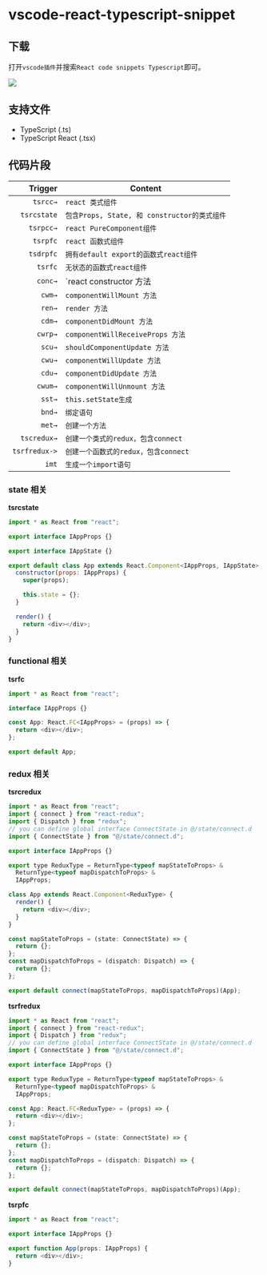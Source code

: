 # vscode-react-typescript-snippet


## 下载

打开`vscode插件`并搜索`React code snippets Typescript`即可。

![](https://p6-juejin.byteimg.com/tos-cn-i-k3u1fbpfcp/0a964dd70029467381e38f20f05f315b~tplv-k3u1fbpfcp-zoom-1.image)

## 支持文件

- TypeScript (.ts)
- TypeScript React (.tsx)

## 代码片段

|       Trigger | Content                                      |
| ------------: | -------------------------------------------- |
|      `tsrcc→` | `react 类式组件`                             |
|   `tsrcstate` | `包含Props, State, 和 constructor的类式组件` |
|     `tsrpcc→` | `react PureComponent组件`                    |
|      `tsrpfc` | `react 函数式组件`                           |
|     `tsdrpfc` | `拥有default export的函数式react组件`        |
|       `tsrfc` | `无状态的函数式react组件`             |
|       `conc→` | `react constructor 方法                      |
|        `cwm→` | `componentWillMount 方法`                    |
|        `ren→` | `render 方法`                                |
|        `cdm→` | `componentDidMount 方法`                     |
|       `cwrp→` | `componentWillReceiveProps 方法`             |
|        `scu→` | `shouldComponentUpdate 方法`                 |
|        `cwu→` | `componentWillUpdate 方法`                   |
|        `cdu→` | `componentDidUpdate 方法`                    |
|       `cwum→` | `componentWillUnmount 方法`                  |
|        `sst→` | `this.setState生成`                          |
|        `bnd→` | `绑定语句`                                   |
|        `met→` | `创建一个方法`                               |
|   `tscredux→` | `创建一个类式的redux，包含connect`           |
| `tsrfredux->` | `创建一个函数式的redux，包含connect`         |
|         `imt` | `生成一个import语句`                         |

### state 相关

**tsrcstate**

```js
import * as React from "react";

export interface IAppProps {}

export interface IAppState {}

export default class App extends React.Component<IAppProps, IAppState> {
  constructor(props: IAppProps) {
    super(props);

    this.state = {};
  }

  render() {
    return <div></div>;
  }
}
```

### functional 相关

**tsrfc**

```js
import * as React from "react";

interface IAppProps {}

const App: React.FC<IAppProps> = (props) => {
  return <div></div>;
};

export default App;
```

### redux 相关

**tsrcredux**

```js
import * as React from "react";
import { connect } from "react-redux";
import { Dispatch } from "redux";
// you can define global interface ConnectState in @/state/connect.d
import { ConnectState } from "@/state/connect.d";

export interface IAppProps {}

export type ReduxType = ReturnType<typeof mapStateToProps> &
  ReturnType<typeof mapDispatchToProps> &
  IAppProps;

class App extends React.Component<ReduxType> {
  render() {
    return <div></div>;
  }
}

const mapStateToProps = (state: ConnectState) => {
  return {};
};
const mapDispatchToProps = (dispatch: Dispatch) => {
  return {};
};

export default connect(mapStateToProps, mapDispatchToProps)(App);
```

**tsrfredux**

```js
import * as React from "react";
import { connect } from "react-redux";
import { Dispatch } from "redux";
// you can define global interface ConnectState in @/state/connect.d
import { ConnectState } from "@/state/connect.d";

export interface IAppProps {}

export type ReduxType = ReturnType<typeof mapStateToProps> &
  ReturnType<typeof mapDispatchToProps> &
  IAppProps;

const App: React.FC<ReduxType> = (props) => {
  return <div></div>;
};

const mapStateToProps = (state: ConnectState) => {
  return {};
};
const mapDispatchToProps = (dispatch: Dispatch) => {
  return {};
};

export default connect(mapStateToProps, mapDispatchToProps)(App);
```

**tsrpfc**

```js
import * as React from "react";

export interface IAppProps {}

export function App(props: IAppProps) {
  return <div></div>;
}
```
